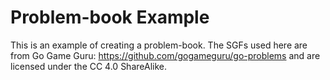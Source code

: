 # Problem-book Example

This is an example of creating a problem-book. The SGFs used here are from Go
Game Guru: https://github.com/gogameguru/go-problems and are licensed under the
CC 4.0 ShareAlike.
